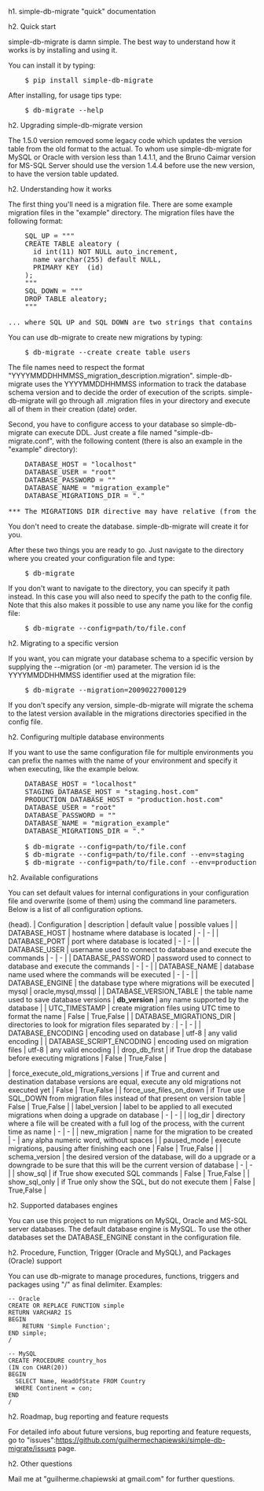 h1. simple-db-migrate "quick" documentation

h2. Quick start

simple-db-migrate is damn simple. The best way to understand how it works is by installing and using it.

You can install it by typing:

<pre>
    $ pip install simple-db-migrate
</pre>

After installing, for usage tips type:

<pre>
    $ db-migrate --help
</pre>

h2. Upgrading simple-db-migrate version

The 1.5.0 version removed some legacy code which updates the version table from the old format to the actual.
To whom use simple-db-migrate for MySQL or Oracle with version less than 1.4.1.1, and the Bruno Caimar version for MS-SQL Server should use the version 1.4.4 before use the new version, to have the version table updated.

h2. Understanding how it works

The first thing you'll need is a migration file. There are some example migration files in the "example" directory. The migration files have the following format:

<pre>
    SQL_UP = """
    CREATE TABLE aleatory (
      id int(11) NOT NULL auto_increment,
      name varchar(255) default NULL,
      PRIMARY KEY  (id)
    );
    """
    SQL_DOWN = """
    DROP TABLE aleatory;
    """

... where SQL_UP and SQL_DOWN are two strings that contains respectively the SQL statements to upgrade and downgrade the database schema.
</pre>

You can use db-migrate to create new migrations by typing:

<pre>
    $ db-migrate --create create_table_users
</pre>

The file names need to respect the format "YYYYMMDDHHMMSS_migration_description.migration". simple-db-migrate uses the YYYYMMDDHHMMSS information to track the database schema version and to decide the order of execution of the scripts. simple-db-migrate will go through all .migration files in your directory and execute all of them in their creation (date) order.

Second, you have to configure access to your database so simple-db-migrate can execute DDL. Just create a file named "simple-db-migrate.conf", with the following content (there is also an example in the "example" directory):

<pre>
    DATABASE_HOST = "localhost"
    DATABASE_USER = "root"
    DATABASE_PASSWORD = ""
    DATABASE_NAME = "migration_example"
    DATABASE_MIGRATIONS_DIR = "."

*** The MIGRATIONS_DIR directive may have relative (from the location of this file) or absolute paths separated by ':' pointing to the migrations directories.
</pre>

You don't need to create the database. simple-db-migrate will create it for you.

After these two things you are ready to go. Just navigate to the directory where you created your configuration file and type:

<pre>
    $ db-migrate
</pre>

If you don't want to navigate to the directory, you can specify it path instead. In this case you will also need to specify the path to the config file. Note that this also makes it possible to use any name you like for the config file:

<pre>
    $ db-migrate --config=path/to/file.conf
</pre>

h2. Migrating to a specific version

If you want, you can migrate your database schema to a specific version by supplying the --migration (or -m) parameter. The version id is the YYYYMMDDHHMMSS identifier used at the migration file:

<pre>
    $ db-migrate --migration=20090227000129
</pre>

If you don't specify any version, simple-db-migrate will migrate the schema to the latest version available in the migrations directories specified in the config file.

h2. Configuring multiple database environments

If you want to use the same configuration file for multiple environments you can prefix the names with the name of your environment and specify it when executing, like the example below.

<pre>
    DATABASE_HOST = "localhost"                              # default database host
    STAGING_DATABASE_HOST = "staging.host.com"               # staging database host
    PRODUCTION_DATABASE_HOST = "production.host.com"         # production database host
    DATABASE_USER = "root"
    DATABASE_PASSWORD = ""
    DATABASE_NAME = "migration_example"
    DATABASE_MIGRATIONS_DIR = "."

    $ db-migrate --config=path/to/file.conf                  # will use default configurations
    $ db-migrate --config=path/to/file.conf --env=staging    # will use staging configurations, and default to keys not prefixed
    $ db-migrate --config=path/to/file.conf --env=production # will use production configurations, and default to keys not prefixed
</pre>

h2. Available configurations

You can set default values for internal configurations in your configuration file and overwrite (some of them) using the command line parameters. Below is a list of all configuration options.

(head). | Configuration | description | default value | possible values |
| DATABASE_HOST | hostname where database is located | - | - |
| DATABASE_PORT | port where database is located | - | - |
| DATABASE_USER | username used to connect to database and execute the commands | - | - |
| DATABASE_PASSWORD | password used to connect to database and execute the commands | - | - |
| DATABASE_NAME | database name used where the commands will be executed | - | - |
| DATABASE_ENGINE | the database type where migrations will be executed | mysql | oracle,mysql,mssql  |
| DATABASE_VERSION_TABLE | the table name used to save database versions | __db_version__ | any name supported by the database |
| UTC_TIMESTAMP | create migration files using UTC time to format the name | False | True,False |
| DATABASE_MIGRATIONS_DIR | directories to look for migration files separated by _:_ | - | - |
| DATABASE_ENCODING | encoding used on database | utf-8 | any valid encoding |
| DATABASE_SCRIPT_ENCODING | encoding used on migration files | utf-8 | any valid encoding |
| drop_db_first | if True drop the database before executing migrations | False | True,False |

| force_execute_old_migrations_versions | if True and current and destination database versions are equal, execute any old migrations not executed yet | False | True,False |
| force_use_files_on_down | if True use SQL_DOWN from migration files instead of that present on version table | False | True,False |
| label_version | label to be applied to all executed migrations when doing a upgrade on database | - | - |
| log_dir | directory where a file will be created with a full log of the process, with the current time as name | - | - |
| new_migration | name for the migration to be created | - | any alpha numeric word, without spaces |
| paused_mode | execute migrations, pausing after finishing each one | False | True,False |
| schema_version | the desired version of the database, will do a upgrade or a downgrade to be sure that this will be the current version of database | - | - |
| show_sql | if True show executed SQL commands | False | True,False |
| show_sql_only | if True only show the SQL, but do not execute them | False | True,False |

h2. Supported databases engines

You can use this project to run migrations on MySQL, Oracle and MS-SQL server databases.
The default database engine is MySQL. To use the other databases set the DATABASE_ENGINE constant in the configuration file.

h2. Procedure, Function, Trigger (Oracle and MySQL), and Packages (Oracle) support

You can use db-migrate to manage procedures, functions, triggers and packages using "/" as final delimiter.
Examples:

```
-- Oracle
CREATE OR REPLACE FUNCTION simple
RETURN VARCHAR2 IS
BEGIN
    RETURN 'Simple Function';
END simple;
/

-- MySQL
CREATE PROCEDURE country_hos
(IN con CHAR(20))
BEGIN
  SELECT Name, HeadOfState FROM Country
  WHERE Continent = con;
END
/
```

h2. Roadmap, bug reporting and feature requests

For detailed info about future versions, bug reporting and feature requests, go to "issues":https://github.com/guilhermechapiewski/simple-db-migrate/issues page.

h2. Other questions

Mail me at "guilherme.chapiewski at gmail.com" for further questions.
